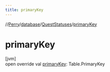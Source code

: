 ```yaml
---
title: primaryKey
---
```

//[Perry](../../../index.html)/[database](../index.html)/[QuestStatuses](index.html)/[primaryKey](primary-key.html)



# primaryKey



[jvm]\
open override val [primaryKey](primary-key.html): Table.PrimaryKey




